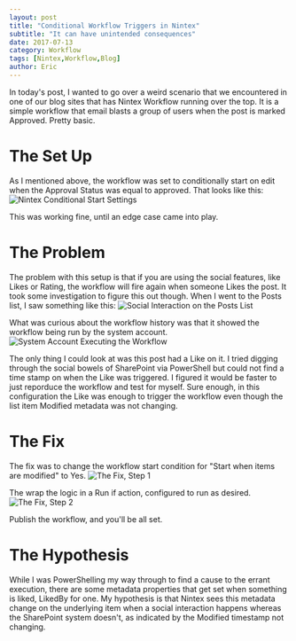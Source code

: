 ```yaml
---
layout: post
title: "Conditional Workflow Triggers in Nintex"
subtitle: "It can have unintended consequences"
date: 2017-07-13
category: Workflow
tags: [Nintex,Workflow,Blog]
author: Eric
---
```


In today's post, I wanted to go over a weird scenario that we encountered in one of our blog sites that has Nintex Workflow running over the top. It is a simple workflow that email blasts a group of users when the post is marked Approved. Pretty basic.

# The Set Up

As I mentioned above, the workflow was set to conditionally start on edit when the Approval Status was equal to approved. That looks  like this:
![Nintex Conditional Start Settings](http://ericjalexander.com/img/InitialConfiguration.JPG "Nintex Conditional Start Settings") 

This was working fine, until an edge case came into play.

# The Problem

The problem with this setup is that if you are using the social features, like Likes or Rating, the workflow will fire again when someone Likes the post. It took some investigation to figure this out though. When I went to the Posts list, I saw something like this:
![Social Interaction on the Posts List](http://ericjalexander.com/img/TheCulprit.JPG "Social Interaction on the Posts List")

What was curious about the workflow history was that it showed the workflow being run by the system account.
![System Account Executing the Workflow](http://ericjalexander.com/img/UnintendedExecution.JPG "System Account Executing the Workflow")

The only thing I could look at was this post had a Like on it. I tried digging through the social bowels of SharePoint via PowerShell but could not find a time stamp on when the Like was triggered. I figured it would be faster to just reporduce the workflow and test for myself. Sure enough, in this configuration the Like was enough to trigger the workflow even though the list item Modified metadata was not changing.

# The Fix

The fix was to change the workflow start condition for "Start when items are modified" to Yes.
![The Fix, Step 1](http://ericjalexander.com/img/TheFix_1.JPG "The Fix, Step 1")

The wrap the logic in a Run if action, configured to run as desired.
![The Fix, Step 2](http://ericjalexander.com/img/TheFix_2.JPG "The Fix, Step 2")

Publish the workflow, and you'll be all set.

# The Hypothesis

While I was PowerShelling my way through to find a cause to the errant execution, there are some metadata properties that get set when something is liked, LikedBy for one. My hypothesis is that Nintex sees this metadata change on the underlying item when a social interaction happens whereas the SharePoint system doesn't, as indicated by the Modified timestamp not changing. 
